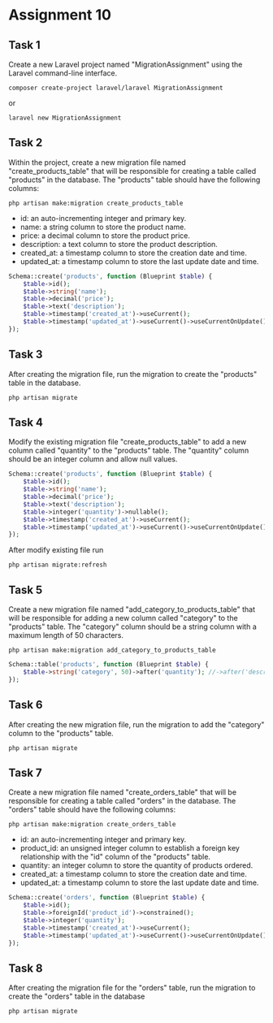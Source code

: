 # Assignment 10

## Task 1

Create a new Laravel project named "MigrationAssignment" using the Laravel command-line interface.

```
composer create-project laravel/laravel MigrationAssignment
```

or

```
laravel new MigrationAssignment
```

## Task 2

Within the project, create a new migration file named "create_products_table" that will be responsible for creating a table called "products" in the database. The "products" table should have the following columns:

```
php artisan make:migration create_products_table
```

- id: an auto-incrementing integer and primary key.
- name: a string column to store the product name.
- price: a decimal column to store the product price.
- description: a text column to store the product description.
- created_at: a timestamp column to store the creation date and time.
- updated_at: a timestamp column to store the last update date and time.

```php
Schema::create('products', function (Blueprint $table) {
    $table->id();
    $table->string('name');
    $table->decimal('price');
    $table->text('description');
    $table->timestamp('created_at')->useCurrent();
    $table->timestamp('updated_at')->useCurrent()->useCurrentOnUpdate();
});
```

## Task 3

After creating the migration file, run the migration to create the "products" table in the database.

```
php artisan migrate   
```

## Task 4

Modify the existing migration file "create_products_table" to add a new column called "quantity" to the "products" table. The "quantity" column should be an integer column and allow null values.

```php
Schema::create('products', function (Blueprint $table) {
    $table->id();
    $table->string('name');
    $table->decimal('price');
    $table->text('description');
    $table->integer('quantity')->nullable();
    $table->timestamp('created_at')->useCurrent();
    $table->timestamp('updated_at')->useCurrent()->useCurrentOnUpdate();
});
```

After modify existing file run

```
php artisan migrate:refresh
```

## Task 5

Create a new migration file named "add_category_to_products_table" that will be responsible for adding a new column called "category" to the "products" table. The "category" column should be a string column with a maximum length of 50 characters.

```
php artisan make:migration add_category_to_products_table
```

```php
Schema::table('products', function (Blueprint $table) {
    $table->string('category', 50)->after('quantity'); //->after('description') optional here
});
```

## Task 6

After creating the new migration file, run the migration to add the "category" column to the "products" table.

```
php artisan migrate   
```

## Task 7

Create a new migration file named "create_orders_table" that will be responsible for creating a table called "orders" in the database. The "orders" table should have the following columns:

```
php artisan make:migration create_orders_table
```

- id: an auto-incrementing integer and primary key.
- product_id: an unsigned integer column to establish a foreign key relationship with the "id" column of the "products" table.
- quantity: an integer column to store the quantity of products ordered.
- created_at: a timestamp column to store the creation date and time.
- updated_at: a timestamp column to store the last update date and time.

```php
Schema::create('orders', function (Blueprint $table) {
    $table->id();
    $table->foreignId('product_id')->constrained();
    $table->integer('quantity');
    $table->timestamp('created_at')->useCurrent();
    $table->timestamp('updated_at')->useCurrent()->useCurrentOnUpdate();
});
```

## Task 8

After creating the migration file for the "orders" table, run the migration to create the "orders" table in the database

```
php artisan migrate   
```